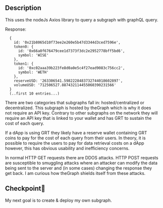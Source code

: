 ## Description

This uses the nodeJs Axios library to query a subgraph with graphQL query.

Response:
```[
  {
    id: '0x21b8065d10f73ee2e260e5b47d3344d3ced7596e',
    token0: {
      id: '0x66a0f676479cee1d7373f3dc2e2952778bff5bd6',
      symbol: 'WISE'
    },
    token1: {
      id: '0xc02aaa39b223fe8d0a0e5c4f27ead9083c756cc2',
      symbol: 'WETH'
    },
    reserveUSD: '263306541.5982228483732744018602897',
    volumeUSD: '712506527.887432114455060390231566'
  }
  (..first 10 entries...)
```
There are two categories that subgraphs fall in: hosted/centralized or decentralized. This subgraph is hosted by 
theGraph which is why it does not require an API key. Contrary to other subgraphs on the network they will require an API key
that is linked to your wallet and has GRT to sustain the cost of each query.

If a dApp is using GRT they likely have a reserve wallet containing GRT coins to pay for the cost of each query from their users. 
In theory, it is possible to require the users to pay for data retrieval costs on a dApp however, this has obvious usability and inefficiency
concerns. 

In normal HTTP GET requests there are DDOS attacks.  HTTP POST requests are susceptible to smuggling attacks where an attacker can modify 
the data being sent to the server and (in some cases) changing the response they get back. I am curious how theGraph shields itself from these 
attacks.

## Checkpoint🏁
My next goal is to create & deploy my own subgraph.
